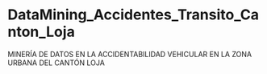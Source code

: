 # DataMining_Accidentes_Transito_Canton_Loja
 MINERÍA DE DATOS EN LA ACCIDENTABILIDAD VEHICULAR EN LA ZONA URBANA DEL CANTÓN LOJA
